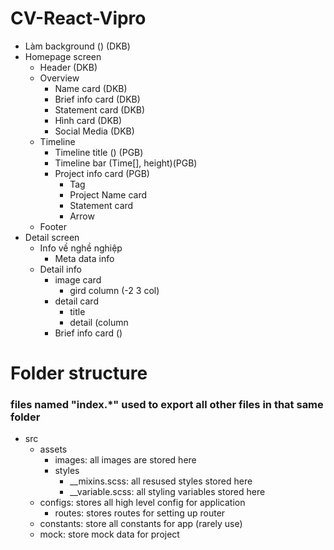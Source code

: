# CV-React-Vipro

-   Làm background () (DKB)
-   Homepage screen
    -   Header (DKB)
    -   Overview
        -   Name card (DKB)
        -   Brief info card (DKB)
        -   Statement card (DKB)
        -   Hình card (DKB)
        -   Social Media (DKB)
    -   Timeline
        -   Timeline title () (PGB)
        -   Timeline bar (Time[], height)(PGB)
        -   Project info card (PGB)
            -   Tag
            -   Project Name card
            -   Statement card
            -   Arrow
    -   Footer
-   Detail screen
    -   Info về nghề nghiệp
        -   Meta data info
    -   Detail info
        -   image card
            -   gird column (-2 3 col)
        -   detail card
            -   title
            -   detail (column
        -   Brief info card ()

# Folder structure

### files named "index.\*" used to export all other files in that same folder

-   src
    -   assets
        -   images: all images are stored here
        -   styles
            -   \_\_mixins.scss: all resused styles stored here
            -   \_\_variable.scss: all styling variables stored here
    -   configs: stores all high level config for application
        -   routes: stores routes for setting up router
    -   constants: store all constants for app (rarely use)
    -   mock: store mock data for project
